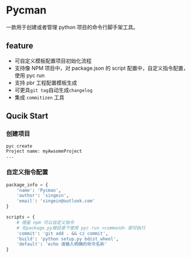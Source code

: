 # Pycman

一款用于创建或者管理 python 项目的命令行脚手架工具。

## feature

- 可自定义模板配置项目初始化流程
- 支持像 NPM 项目中，对 package.json 的 script 配置中，自定义指令配置，使用 pyc run <command>
- 支持 pbr 工程配置模板生成
- 可更具`git tag`自动生成`changelog`
- 集成 `commitizen` 工具

## Qucik Start

### 创建项目

```shell
pyc create
Project name: myAwsomeProject
...
```

### 自定义指令配置

```python
package_info = {
    'name': 'Pycman',
    'author': 'singein',
    'email': 'singein@outlook.com'
}

scripts = {
    # 借鉴 npm 可以自定义指令
    # 在package.py根目录下使用 pyc run <command> 即可执行
    'commit': 'git add . && cz commit',
    'build': 'python setup.py bdist_wheel',
    'default': 'echo 请输入明确的命令名称'
}

```
